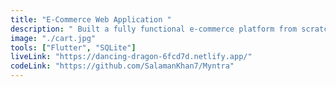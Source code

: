```yaml
---
title: "E-Commerce Web Application "
description: " Built a fully functional e-commerce platform from scratch using             React JS, Redux, JavaScript, and Bootstrap. The application features a responsive UI, product catalog, shopping cart, and secure user authentication. Integrated with a payment gateway and dynamic product filtering/sorting, ensuring seamless user experience. Utilized Redux for state management, enabling smooth handling of cart data and user sessions. Deployed on netlify for public access. ."
image: "./cart.jpg"
tools: ["Flutter", "SQLite"]
liveLink: "https://dancing-dragon-6fcd7d.netlify.app/"
codeLink: "https://github.com/SalamanKhan7/Myntra"
---
```

